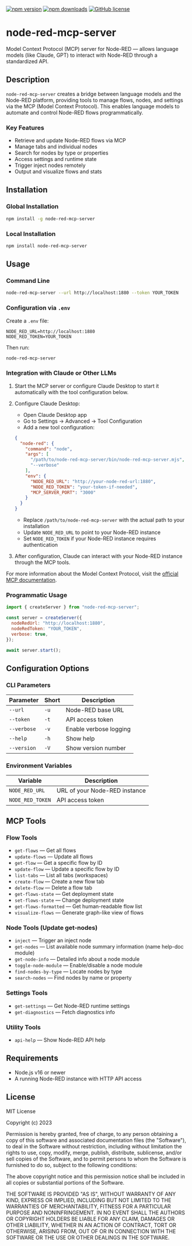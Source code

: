 [![npm version](https://img.shields.io/npm/v/node-red-mcp-server.svg)](https://www.npmjs.com/package/node-red-mcp-server)
[![npm downloads](https://img.shields.io/npm/dm/node-red-mcp-server.svg)](https://www.npmjs.com/package/node-red-mcp-server)
[![GitHub license](https://img.shields.io/github/license/karavaev-evgeniy/node-red-mcp-server.svg)](https://github.com/karavaev-evgeniy/node-red-mcp-server/blob/main/LICENSE)

# node-red-mcp-server

Model Context Protocol (MCP) server for Node-RED — allows language models (like Claude, GPT) to interact with Node-RED through a standardized API.

## Description

`node-red-mcp-server` creates a bridge between language models and the Node-RED platform, providing tools to manage flows, nodes, and settings via the MCP (Model Context Protocol). This enables language models to automate and control Node-RED flows programmatically.

### Key Features

- Retrieve and update Node-RED flows via MCP
- Manage tabs and individual nodes
- Search for nodes by type or properties
- Access settings and runtime state
- Trigger inject nodes remotely
- Output and visualize flows and stats

## Installation

### Global Installation

```bash
npm install -g node-red-mcp-server
```

### Local Installation

```bash
npm install node-red-mcp-server
```

## Usage

### Command Line

```bash
node-red-mcp-server --url http://localhost:1880 --token YOUR_TOKEN
```

### Configuration via `.env`

Create a `.env` file:

```
NODE_RED_URL=http://localhost:1880
NODE_RED_TOKEN=YOUR_TOKEN
```

Then run:

```bash
node-red-mcp-server
```

### Integration with Claude or Other LLMs

1. Start the MCP server or configure Claude Desktop to start it automatically with the tool configuration below.

2. Configure Claude Desktop:

   - Open Claude Desktop app
   - Go to Settings → Advanced → Tool Configuration
   - Add a new tool configuration:

   ```json
   {
     "node-red": {
       "command": "node",
       "args": [
         "/path/to/node-red-mcp-server/bin/node-red-mcp-server.mjs",
         "--verbose"
       ],
       "env": {
         "NODE_RED_URL": "http://your-node-red-url:1880",
         "NODE_RED_TOKEN": "your-token-if-needed",
         "MCP_SERVER_PORT": "3000"
       }
     }
   }
   ```

   - Replace `/path/to/node-red-mcp-server` with the actual path to your installation
   - Update `NODE_RED_URL` to point to your Node-RED instance
   - Set `NODE_RED_TOKEN` if your Node-RED instance requires authentication

3. After configuration, Claude can interact with your Node-RED instance through the MCP tools.

For more information about the Model Context Protocol, visit the [official MCP documentation](https://modelcontextprotocol.io/introduction).

### Programmatic Usage

```javascript
import { createServer } from "node-red-mcp-server";

const server = createServer({
  nodeRedUrl: "http://localhost:1880",
  nodeRedToken: "YOUR_TOKEN",
  verbose: true,
});

await server.start();
```

## Configuration Options

### CLI Parameters

| Parameter   | Short | Description            |
| ----------- | ----- | ---------------------- |
| `--url`     | `-u`  | Node-RED base URL      |
| `--token`   | `-t`  | API access token       |
| `--verbose` | `-v`  | Enable verbose logging |
| `--help`    | `-h`  | Show help              |
| `--version` | `-V`  | Show version number    |

### Environment Variables

| Variable         | Description                   |
| ---------------- | ----------------------------- |
| `NODE_RED_URL`   | URL of your Node-RED instance |
| `NODE_RED_TOKEN` | API access token              |

## MCP Tools

### Flow Tools

- `get-flows` — Get all flows
- `update-flows` — Update all flows
- `get-flow` — Get a specific flow by ID
- `update-flow` — Update a specific flow by ID
- `list-tabs` — List all tabs (workspaces)
- `create-flow` — Create a new flow tab
- `delete-flow` — Delete a flow tab
- `get-flows-state` — Get deployment state
- `set-flows-state` — Change deployment state
- `get-flows-formatted` — Get human-readable flow list
- `visualize-flows` — Generate graph-like view of flows

### Node Tools (Update get-nodes)

- `inject` — Trigger an inject node
- `get-nodes` — List available node summary information (name help-doc module)
- `get-node-info` — Detailed info about a node module
- `toggle-node-module` — Enable/disable a node module
- `find-nodes-by-type` — Locate nodes by type
- `search-nodes` — Find nodes by name or property

### Settings Tools

- `get-settings` — Get Node-RED runtime settings
- `get-diagnostics` — Fetch diagnostics info

### Utility Tools

- `api-help` — Show Node-RED API help

## Requirements

- Node.js v16 or newer
- A running Node-RED instance with HTTP API access

## License

MIT License

Copyright (c) 2023

Permission is hereby granted, free of charge, to any person obtaining a copy of this software and associated documentation files (the "Software"), to deal in the Software without restriction, including without limitation the rights to use, copy, modify, merge, publish, distribute, sublicense, and/or sell copies of the Software, and to permit persons to whom the Software is furnished to do so, subject to the following conditions:

The above copyright notice and this permission notice shall be included in all copies or substantial portions of the Software.

THE SOFTWARE IS PROVIDED "AS IS", WITHOUT WARRANTY OF ANY KIND, EXPRESS OR IMPLIED, INCLUDING BUT NOT LIMITED TO THE WARRANTIES OF MERCHANTABILITY, FITNESS FOR A PARTICULAR PURPOSE AND NONINFRINGEMENT. IN NO EVENT SHALL THE AUTHORS OR COPYRIGHT HOLDERS BE LIABLE FOR ANY CLAIM, DAMAGES OR OTHER LIABILITY, WHETHER IN AN ACTION OF CONTRACT, TORT OR OTHERWISE, ARISING FROM, OUT OF OR IN CONNECTION WITH THE SOFTWARE OR THE USE OR OTHER DEALINGS IN THE SOFTWARE.
